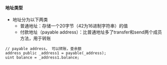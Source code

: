 #### 地址类型

- 地址分为以下两类
    - 普通地址：存储一个20字节（42为16进制字符串）的值
    - 付款地址（payable address）：比普通地址多了transfer和send两个成员方法，用于转账

``` solidity
// payable address， 可以转账，查余额
address public _address1 = payable(_address);
uint balance = _address1.balance;
```